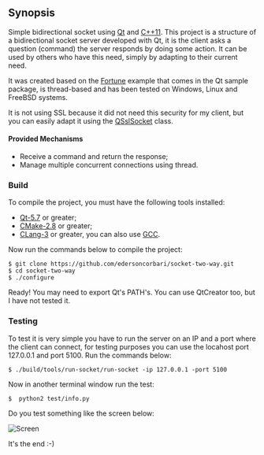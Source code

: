 ## Synopsis

Simple bidirectional socket using [Qt](https://www.qt.io/) and [C++11](https://isocpp.org/wiki/faq/cpp11). This project is 
a structure of a bidirectional socket server developed with Qt, it is the client asks a question (command) the server 
responds by doing some action. It can be used by others who have this need, simply by adapting to their current need.

It was created based on the [Fortune](http://doc.qt.io/qt-5/qtnetwork-fortuneserver-example.html) example that comes 
in the Qt sample package, is thread-based and has been tested on Windows, Linux and FreeBSD systems.

It is not using SSL because it did not need this security for my client, but you can easily adapt it 
using the [QSslSocket](http://doc.qt.io/qt-5/qsslsocket.html) class.


#### Provided Mechanisms ####

 * Receive a command and return the response;
 * Manage multiple concurrent connections using thread.
 
 ### Build ###
 
To compile the project, you must have the following tools installed:

* [Qt-5.7](https://www.qt.io/download/) or greater;
* [CMake-2.8](https://cmake.org/) or greater;
* [CLang-3](https://clang.llvm.org/) or greater, you can also use [GCC](https://gcc.gnu.org/).

Now run the commands below to compile the project:

```shell
$ git clone https://github.com/edersoncorbari/socket-two-way.git
$ cd socket-two-way
$ ./configure
```

Ready! You may need to export Qt's PATH's. You can use QtCreator too, but I have not tested it.

 ### Testing ###
 
 To test it is very simple you have to run the server on an IP and a port where the client can connect, 
 for testing purposes you can use the locahost port 127.0.0.1 and port 5100. Run the commands below:
 
```shell
$ ./build/tools/run-socket/run-socket -ip 127.0.0.1 -port 5100
```

Now in another terminal window run the test:

```shell
$  python2 test/info.py
```

Do you test something like the screen below:

![Screen](https://raw.github.com/edersoncorbari/socket-two-way/master/doc/server-test.png)

It's the end :-)
